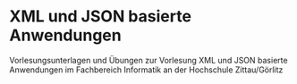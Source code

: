 # XML und JSON basierte Anwendungen

Vorlesungsunterlagen und Übungen zur Vorlesung XML und JSON basierte Anwendungen im Fachbereich Informatik an der Hochschule Zittau/Görlitz
